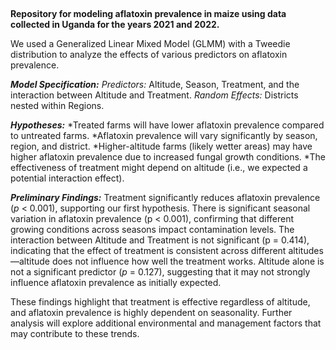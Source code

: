 ##
**Repository for modeling aflatoxin prevalence in maize using data collected in Uganda for the years 2021 and 2022.**

We used a Generalized Linear Mixed Model (GLMM) with a Tweedie distribution to analyze the effects of various predictors on aflatoxin prevalence.

***Model Specification:***
*Predictors:* Altitude, Season, Treatment, and the interaction between Altitude and Treatment.
*Random Effects:* Districts nested within Regions.

***Hypotheses:***
*Treated farms will have lower aflatoxin prevalence compared to untreated farms.
*Aflatoxin prevalence will vary significantly by season, region, and district.
*Higher-altitude farms (likely wetter areas) may have higher aflatoxin prevalence due to increased fungal growth conditions.
*The effectiveness of treatment might depend on altitude (i.e., we expected a potential interaction effect).

***Preliminary Findings:***
Treatment significantly reduces aflatoxin prevalence (*p* < 0.001), supporting our first hypothesis.
There is significant seasonal variation in aflatoxin prevalence (p < 0.001), confirming that different growing conditions across seasons impact contamination levels.
The interaction between Altitude and Treatment is not significant (p = 0.414), indicating that the effect of treatment is consistent across different altitudes—altitude does not influence how well the treatment works.
Altitude alone is not a significant predictor (*p* = 0.127), suggesting that it may not strongly influence aflatoxin prevalence as initially expected.

These findings highlight that treatment is effective regardless of altitude, and aflatoxin prevalence is highly dependent on seasonality. Further analysis will explore additional environmental and management factors that may contribute to these trends.

